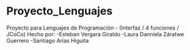 # Proyecto_Lenguajes
Proyecto para Lenguajes de Programación - (Interfaz / 4 funciones / JCoCo)
Hecho por: -Esteban Vergara Giraldo
           -Laura Danniela Záratwe Guerrero
           -Santiago Arias Higuita

